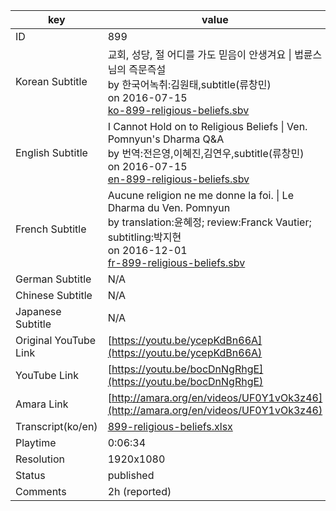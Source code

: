 |  key  |  value  |
|-------|---------|
| ID            | 899 |
| Korean Subtitle | 교회, 성당, 절 어디를 가도 믿음이 안생겨요 \| 법륜스님의 즉문즉설<br>by 한국어녹취:김원태,subtitle(류창민)<br>on 2016-07-15<br>[ko-899-religious-beliefs.sbv](https://github.com/jungtosociety/dharma-qna/raw/master/sub/899/ko-899-religious-beliefs.sbv)<br>|
| English Subtitle | I Cannot Hold on to Religious Beliefs  \| Ven. Pomnyun's Dharma Q&A<br>by 번역:전은영,이혜진,김연우,subtitle(류창민)<br>on 2016-07-15<br>[en-899-religious-beliefs.sbv](https://github.com/jungtosociety/dharma-qna/raw/master/sub/899/en-899-religious-beliefs.sbv)<br>|
| French Subtitle | Aucune religion ne me donne la foi. \| Le Dharma du Ven. Pomnyun<br>by translation:윤혜정; review:Franck Vautier; subtitling:박지현<br>on 2016-12-01<br>[fr-899-religious-beliefs.sbv](https://github.com/jungtosociety/dharma-qna/raw/master/sub/899/fr-899-religious-beliefs.sbv)<br>|
| German Subtitle | N/A |
| Chinese Subtitle | N/A |
| Japanese Subtitle | N/A |
| Original YouTube Link  | [https://youtu.be/ycepKdBn66A](https://youtu.be/ycepKdBn66A) |
| YouTube Link  | [https://youtu.be/bocDnNgRhgE](https://youtu.be/bocDnNgRhgE) |
| Amara Link    | [http://amara.org/en/videos/UF0Y1vOk3z46](http://amara.org/en/videos/UF0Y1vOk3z46) |
| Transcript(ko/en) | [899-religious-beliefs.xlsx](https://github.com/jungtosociety/dharma-qna/raw/master/sub/899/899-religious-beliefs.xlsx) |
| Playtime | 0:06:34 |
| Resolution | 1920x1080|
| Status | published |
| Comments | 2h (reported) |
